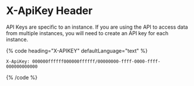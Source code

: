 # X-ApiKey Header

API Keys are specific to an instance. If you are using the API to access data from multiple instances, you will need to create an API key for each instance.

{% code heading="X-APIKEY" defaultLanguage="text" %}

```text
X-ApiKey: 000000ffffff000000ffffff/00000000-ffff-0000-ffff-000000000000
```

{% /code %}
